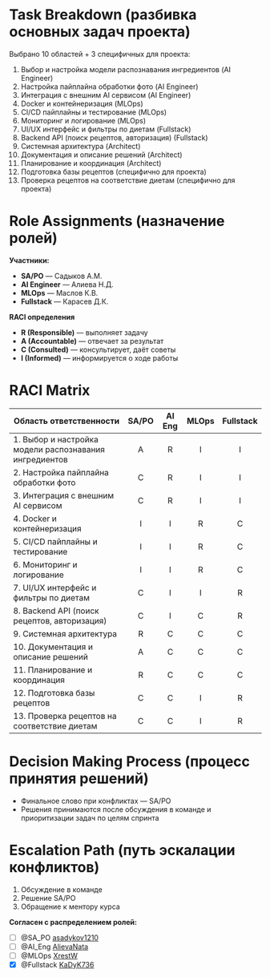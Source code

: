 # Task Breakdown (разбивка основных задач проекта)

Выбрано 10 областей + 3 специфичных для проекта:

1. Выбор и настройка модели распознавания ингредиентов (AI Engineer)
2. Настройка пайплайна обработки фото (AI Engineer)
3. Интеграция с внешним AI сервисом (AI Engineer)
4. Docker и контейнеризация (MLOps)
5. CI/CD пайплайны и тестирование (MLOps)
6. Мониторинг и логирование (MLOps)
7. UI/UX интерфейс и фильтры по диетам (Fullstack)
8. Backend API (поиск рецептов, авторизация) (Fullstack)
9. Системная архитектура (Architect)
10. Документация и описание решений (Architect)
11. Планирование и координация (Architect)
12. Подготовка базы рецептов (специфично для проекта)
13. Проверка рецептов на соответствие диетам (специфично для проекта)

# Role Assignments (назначение ролей)

**Участники:**
- **SA/PO** — Садыков А.М.
- **AI Engineer** — Алиева Н.Д.
- **MLOps** — Маслов К.В.
- **Fullstack** — Карасев Д.К.

**RACI определения**
- **R (Responsible)** — выполняет задачу
- **A (Accountable)** — отвечает за результат
- **C (Consulted)** — консультирует, даёт советы
- **I (Informed)** — информируется о ходе работы

# RACI Matrix

| Область ответственности | SA/PO | AI Eng | MLOps | Fullstack |
|-------------------------|:-----:|:------:|:-----:|:---------:|
| 1. Выбор и настройка модели распознавания ингредиентов | A | R | I | I |
| 2. Настройка пайплайна обработки фото | C | R | I | I |
| 3. Интеграция с внешним AI сервисом | C | R | I | I |
| 4. Docker и контейнеризация | I | I | R | C |
| 5. CI/CD пайплайны и тестирование | I | I | R | C |
| 6. Мониторинг и логирование | I | I | R | C |
| 7. UI/UX интерфейс и фильтры по диетам | C | I | I | R |
| 8. Backend API (поиск рецептов, авторизация) | C | I | C | R |
| 9. Системная архитектура | R | C | C | C |
| 10. Документация и описание решений | A | C | C | C |
| 11. Планирование и координация | R | C | C | C |
| 12. Подготовка базы рецептов | C | C | I | R |
| 13. Проверка рецептов на соответствие диетам | C | C | I | R |

# Decision Making Process (процесс принятия решений)

- Финальное слово при конфликтах — SA/PO
- Решения принимаются после обсуждения в команде и приоритизации задач по целям спринта

# Escalation Path (путь эскалации конфликтов)

1. Обсуждение в команде
2. Решение SA/PO
3. Обращение к ментору курса


**Согласен с распределением ролей:**

- [ ] @SA_PO [asadykov1210](https://github.com/asadykov1210)
- [ ] @AI_Eng [AlievaNata](https://github.com/AlievaNata)
- [ ] @MLOps [XrestW](https://github.com/XrestW)
- [x] @Fullstack [KaDyK736](https://github.com/KaDyK736)
